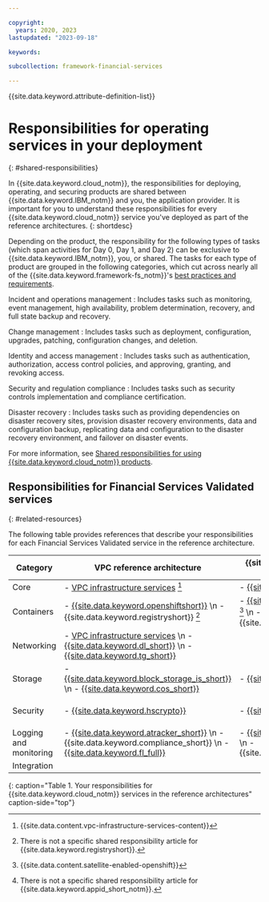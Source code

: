```yaml
---

copyright:
  years: 2020, 2023
lastupdated: "2023-09-18"

keywords: 

subcollection: framework-financial-services

---
```


{{site.data.keyword.attribute-definition-list}}

# Responsibilities for operating services in your deployment
{: #shared-responsibilities}

In {{site.data.keyword.cloud_notm}}, the responsibilities for deploying, operating, and securing products are shared between {{site.data.keyword.IBM_notm}} and you, the application provider. It is important for you to understand these responsibilities for every {{site.data.keyword.cloud_notm}} service you've deployed as part of the reference architectures.
{: shortdesc}

Depending on the product, the responsibility for the following types of tasks (which span activities for Day 0, Day 1, and Day 2) can be exclusive to {{site.data.keyword.IBM_notm}}, you, or shared. The tasks for each type of product are grouped in the following categories, which cut across nearly all of the {{site.data.keyword.framework-fs_notm}}'s [best practices and requirements](/docs/framework-financial-services?topic=framework-financial-services-best-practices).

Incident and operations management
:   Includes tasks such as monitoring, event management, high availability, problem determination, recovery, and full state backup and recovery.

Change management
:   Includes tasks such as deployment, configuration, upgrades, patching, configuration changes, and deletion.

Identity and access management
:   Includes tasks such as authentication, authorization, access control policies, and approving, granting, and revoking access.

Security and regulation compliance
:   Includes tasks such as security controls implementation and compliance certification.

Disaster recovery
:   Includes tasks such as providing dependencies on disaster recovery sites, provision disaster recovery environments, data and configuration backup, replicating data and configuration to the disaster recovery environment, and failover on disaster events.

For more information, see [Shared responsibilities for using {{site.data.keyword.cloud_notm}} products](/docs/overview/terms-of-use?topic=overview-shared-responsibilities).

## Responsibilities for Financial Services Validated services
{: #related-resources}

The following table provides references that describe your responsibilities for each Financial Services Validated service in the reference architecture.

| Category | VPC reference architecture | {{site.data.keyword.satelliteshort}} reference architecture | Optional for both |
|----------|-------------------|-------------------|-------------------|
| Core  | - [VPC infrastructure services](/docs/vpc?topic=vpc-responsibilities-vpc) [^tabletext] | - [{{site.data.keyword.satelliteshort}}](/docs/satellite?topic=satellite-responsibilities) |  |
| Containers  | - [{{site.data.keyword.openshiftshort}}](/docs/openshift?topic=openshift-responsibilities_iks) \n - {{site.data.keyword.registryshort}} [^tabletext-no-specific-link-container-registry] | - [{{site.data.keyword.openshiftshort}}](/docs/openshift?topic=openshift-responsibilities_iks) [^tabletext-satellite-enabled-openshift] \n - {{site.data.keyword.registryshort}} |  |
| Networking | - [VPC infrastructure services](/docs/vpc?topic=vpc-responsibilities-vpc) \n - [{{site.data.keyword.dl_short}}](/docs/dl?topic=dl-dl-responsibilities) \n - [{{site.data.keyword.tg_short}}](/docs/transit-gateway?topic=transit-gateway-tg-responsibilities) | | |
| Storage  | - [{{site.data.keyword.block_storage_is_short}}](/docs/vpc?topic=vpc-responsibilities-vpc) \n - [{{site.data.keyword.cos_short}}](/docs/cloud-object-storage?topic=cloud-object-storage-responsibilities) | - [{{site.data.keyword.cos_short}}](/docs/cloud-object-storage?topic=cloud-object-storage-responsibilities) |  |
| Security  | - [{{site.data.keyword.hscrypto}}](/docs/hs-crypto?topic=hs-crypto-shared-responsibilities) | - [{{site.data.keyword.hscrypto}}](/docs/hs-crypto?topic=hs-crypto-shared-responsibilities) | - {{site.data.keyword.appid_short_notm}} [^tabletext-no-specific-link-appid] |
| Logging and monitoring  | - [{{site.data.keyword.atracker_short}}](/docs/activity-tracker?topic=activity-tracker-shared-responsibilities) \n - {{site.data.keyword.compliance_short}} \n - [{{site.data.keyword.fl_full}}](/docs/vpc?topic=vpc-responsibilities-vpc)  | - [{{site.data.keyword.atracker_short}}](/docs/activity-tracker?topic=activity-tracker-shared-responsibilities) \n - {{site.data.keyword.compliance_short}} |  |
| Integration  | |  | - [{{site.data.keyword.messagehub}}](/docs/EventStreams?topic=EventStreams-event_streams_responsibilities) |
{: caption="Table 1. Your responsibilities for {{site.data.keyword.cloud_notm}} services in the reference architectures" caption-side="top"}

[^tabletext]: {{site.data.content.vpc-infrastructure-services-content}}

[^tabletext-satellite-enabled-openshift]: {{site.data.content.satellite-enabled-openshift}}

[^tabletext-no-specific-link-appid]: There is not a specific shared responsibility article for {{site.data.keyword.appid_short_notm}}.

[^tabletext-no-specific-link-container-registry]: There is not a specific shared responsibility article for {{site.data.keyword.registryshort}}.

